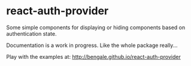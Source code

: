 # react-auth-provider

Some simple components for displaying or hiding components based on
authentication state.

Documentation is a work in progress. Like the whole package really...

Play with the examples at: http://bengale.github.io/react-auth-provider
